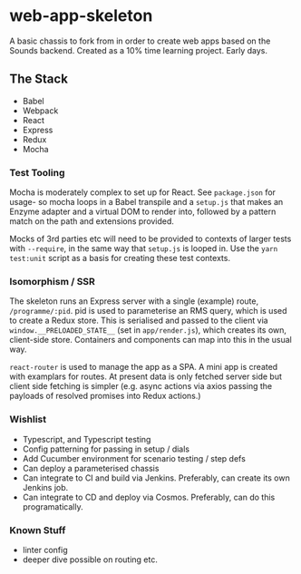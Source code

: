 # web-app-skeleton

A basic chassis to fork from in order to create web apps based on the Sounds backend. Created as a 10% time learning project. Early days.

## The Stack
- Babel
- Webpack
- React
- Express
- Redux
- Mocha

### Test Tooling

Mocha is moderately complex to set up for React. See `package.json` for usage- so mocha loops in a Babel transpile and a `setup.js` that makes an Enzyme adapter and a virtual DOM to render into, followed by a pattern match on the path and extensions provided. 

Mocks of 3rd parties etc will need to be provided to contexts of larger tests with `--require`, in the same way that `setup.js` is looped in. Use the `yarn test:unit` script as a basis for creating these test contexts.

### Isomorphism / SSR

The skeleton runs an Express server with a single (example) route, `/programme/:pid`. pid is used to parameterise an RMS query, which is used to create a Redux store. This is serialised and passed to the client via `window.__PRELOADED_STATE__` (set in `app/render.js`), which creates its own, client-side store. Containers and components can map into this in the usual way. 

`react-router` is used to manage the app as a SPA. A mini app is created with examplars for routes. At present data is only fetched server side but client side fetching is simpler (e.g. async actions via axios passing the payloads of resolved promises into Redux actions.)

### Wishlist

- Typescript, and Typescript testing
- Config patterning for passing in setup / dials
- Add Cucumber environment for scenario testing / step defs
- Can deploy a parameterised chassis
- Can integrate to CI and build via Jenkins. Preferably, can create its own Jenkins job.
- Can integrate to CD and deploy via Cosmos. Preferably, can do this programatically.

### Known Stuff

- linter config
- deeper dive possible on routing etc.
